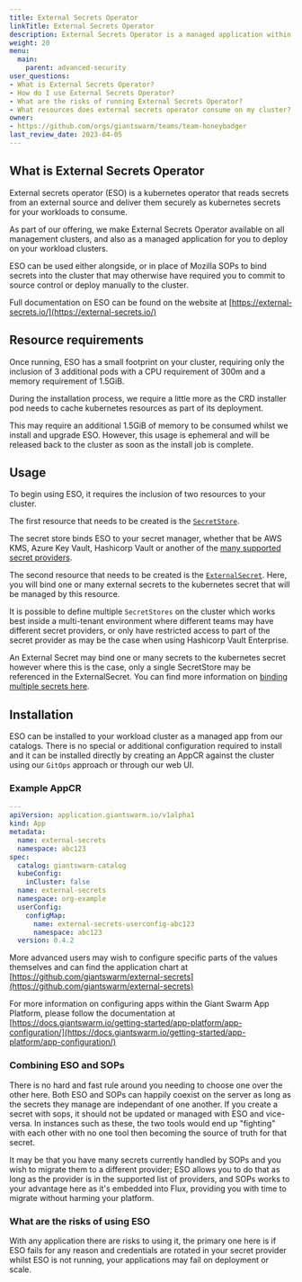 ```yaml
---
title: External Secrets Operator
linkTitle: External Secrets Operator
description: External Secrets Operator is a managed application within our platform and this is what you need to know.
weight: 20
menu:
  main:
    parent: advanced-security
user_questions:
- What is External Secrets Operator?
- How do I use External Secrets Operator?
- What are the risks of running External Secrets Operator?
- What resources does external secrets operator consume on my cluster?
owner:
- https://github.com/orgs/giantswarm/teams/team-honeybadger
last_review_date: 2023-04-05
---
```


## What is External Secrets Operator

External secrets operator (ESO) is a kubernetes operator that reads secrets
from an external source and deliver them securely as kubernetes secrets for
your workloads to consume.

As part of our offering, we make External Secrets Operator available on all
management clusters, and also as a managed application for you to deploy on
your workload clusters.

ESO can be used either alongside, or in place of Mozilla SOPs to bind secrets
into the cluster that may otherwise have required you to commit to source
control or deploy manually to the cluster.

Full documentation on ESO can be found on the website at [https://external-secrets.io/](https://external-secrets.io/)

## Resource requirements

Once running, ESO has a small footprint on your cluster, requiring only the
inclusion of 3 additional pods with a CPU requirement of 300m and a memory
requirement of 1.5GiB.

During the installation process, we require a little more as the CRD installer
pod needs to cache kubernetes resources as part of its deployment.

This may require an additional 1.5GiB of memory to be consumed whilst we
install and upgrade ESO. However, this usage is ephemeral and will be released
back to the cluster as soon as the install job is complete.

## Usage

To begin using ESO, it requires the inclusion of two resources to your cluster.

The first resource that needs to be created is the [`SecretStore`](https://external-secrets.io/v0.8.1/introduction/overview/#secretstore).

The secret store binds ESO to your secret manager, whether that be AWS KMS,
Azure Key Vault, Hashicorp Vault or another of the [many supported secret
providers](https://external-secrets.io/v0.8.1/provider/aws-secrets-manager/).

The second resource that needs to be created is the [`ExternalSecret`](https://external-secrets.io/v0.8.1/api/externalsecret/).
Here, you will bind one or many external secrets to the kubernetes secret that
will be managed by this resource.

It is possible to define multiple `SecretStores` on the cluster which works best
inside a multi-tenant environment where different teams may have different
secret providers, or only have restricted access to part of the secret provider
as may be the case when using Hashicorp Vault Enterprise.

An External Secret may bind one or many secrets to the kubernetes secret however
where this is the case, only a single SecretStore may be referenced in the
ExternalSecret. You can find more information on [binding multiple secrets
here](https://external-secrets.io/v0.8.1/guides/getallsecrets/).

## Installation

ESO can be installed to your workload cluster as a managed app from our
catalogs. There is no special or additional configuration required to install
and it can be installed directly by creating an AppCR against the cluster
using our `GitOps` approach or through our web UI.

### Example AppCR

```yaml
---
apiVersion: application.giantswarm.io/v1alpha1
kind: App
metadata:
  name: external-secrets
  namespace: abc123
spec:
  catalog: giantswarm-catalog
  kubeConfig:
    inCluster: false
  name: external-secrets
  namespace: org-example
  userConfig:
    configMap:
      name: external-secrets-userconfig-abc123
      namespace: abc123
  version: 0.4.2
```

More advanced users may wish to configure specific parts of the values
themselves and can find the application chart at
[https://github.com/giantswarm/external-secrets](https://github.com/giantswarm/external-secrets)

For more information on configuring apps within the Giant Swarm App Platform,
please follow the documentation at
[https://docs.giantswarm.io/getting-started/app-platform/app-configuration/](https://docs.giantswarm.io/getting-started/app-platform/app-configuration/)

### Combining ESO and SOPs

There is no hard and fast rule around you needing to choose one over the other
here. Both ESO and SOPs can happily coexist on the server as long as the
secrets they manage are independant of one another. If you create a secret with
sops, it should not be updated or managed with ESO and vice-versa. In instances
such as these, the two tools would end up "fighting" with each other with no
one tool then becoming the source of truth for that secret.

It may be that you have many secrets currently handled by SOPs and you wish to
migrate them to a different provider; ESO allows you to do that as long as the
provider is in the supported list of providers, and SOPs works to your
advantage here as it's embedded into Flux, providing you with time to migrate
without harming your platform.

### What are the risks of using ESO

With any application there are risks to using it, the primary one here is if ESO
fails for any reason and credentials are rotated in your secret provider whilst
ESO is not running, your applications may fail on deployment or scale.

